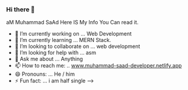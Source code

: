 ### Hi there 👋


aM Muhammad SaAd Here IS My Info You Can read it.

- 🔭 I’m currently working on ... Web Development
- 🌱 I’m currently learning ... MERN Stack.
- 👯 I’m looking to collaborate on ... web development
- 🤔 I’m looking for help with ... asm
- 💬 Ask me about ... Anything
- 📫 How to reach me: ..  www.muhammad-saad-developer.netlify.app
- 😄 Pronouns: ... He / him
- ⚡ Fun fact: ... i am half single
-->
